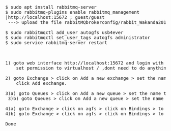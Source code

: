 <pre>
$ sudo apt install rabbitmq-server
$ sudo rabbitmq-plugins enable rabbitmq_management
|http://localhost:15672 ; guest/guest
 ---> upload the file rabbitMQbrokerconfig/rabbit_Wakanda2019-12-23.json and not worry about the below stuff

$ sudo rabbitmqctl add_user autogfs usb4ever
$ sudo rabbitmqctl set_user_tags autogfs administrator
$ sudo service rabbitmq-server restart



1) goto web interface http://localhost:15672 and login with user: autogfs password: usb4ever  > Admin > click on autogfs username >
    set permission to virtualhost / ,dont need to do anything except press the Set permission button

2) goto Exchange > click on Add a new exchange > set the name to agfs , set the Type to Direct , set Durability to Durable >
    click Add exchange.

3)a) goto Queues > click on Add a new queue > set the name to: todevice , set durability to Durable > click add queue.
 3)b) goto Queues > click on Add a new queue > set the name to: tohost , set durability to Durable > click add queue.

4)a) goto Exchange > click on agfs > click on Bindings > to Queue set it to todevice , routingkey set to todev > click Bind
4)b) goto Exchange > click on agfs > click on Bindings > to Queue set it to tohost , routingkey set to tohst > click Bind

Done
</pre>
